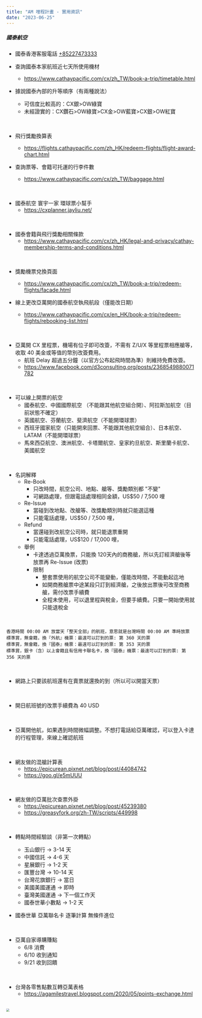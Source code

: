 ```yaml
---
title: "AM 哩程計畫 - 實用資訊"
date: "2023-06-25"
---
```


##### 國泰航空


* 國泰香港客服電話 [+85227473333](tel:+85227473333)

* 查詢國泰本家航班近七天所使用機材
    * https://www.cathaypacific.com/cx/zh_TW/book-a-trip/timetable.html

* 據說國泰內部的升等順序（有兩種說法）
    * 可信度比較高的：CX銀>OW綠寶
    * 未經證實的：CX鑽石>OW綠寶>CX金>OW藍寶>CX銀>OW紅寶

</br>

* 飛行獎勵換算表
    * https://flights.cathaypacific.com/zh_HK/redeem-flights/flight-award-chart.html

* 查詢票等、會籍可托運的行李件數
    * https://www.cathaypacific.com/cx/zh_TW/baggage.html

</br>


* 國泰航空 寰宇一家 環球票小幫手
    * https://cxplanner.jayliu.net/

</br>

* 國泰會籍與飛行獎勵相關條款
    * https://www.cathaypacific.com/cx/zh_HK/legal-and-privacy/cathay-membership-terms-and-conditions.html

</br>


* 獎勵機票兌換頁面
    * https://www.cathaypacific.com/cx/zh_TW/book-a-trip/redeem-flights/facade.html


* 線上更改亞萬開的國泰航空執飛航段（僅能改日期）
    * https://www.cathaypacific.com/cx/en_HK/book-a-trip/redeem-flights/rebooking-list.html

</br>

    
* 亞萬開 CX 里程票，機場有位子即可改簽，不需有 Z/U/X 等里程票相應艙等，收取 40 美金或等值的幣別改簽費用。
    * 航班 Delay 超過五分鐘（以官方公布起飛時間為準）則維持免費改簽。
    * https://www.facebook.com/d3consulting.org/posts/2368549880071782

</br>

* 可以線上開票的航空
    * 國泰航空、中國國際航空 （不能跟其他航空組合開）、阿拉斯加航空（目前狀態不確定）
    * 英國航空、芬蘭航空、斐濟航空（不能開環球票）
    * 西班牙國家航空（只能開來回票、不能跟其他航空組合）、日本航空、LATAM（不能開環球票）
    * 馬來西亞航空、澳洲航空、卡塔爾航空、皇家約旦航空、斯里蘭卡航空、美國航空


</br>


* 名詞解釋
    * Re-Book
        * 只改時間，航空公司、地點、艙等、獎勵類別都 "不變"
        * 可網路處理，但跟電話處理相同金額，US$50 / 7,500 哩     
    * Re-Issue
        * 當碰到改地點、改艙等、改獎勵類別時就只能選這種
        * 只能電話處理，US$50 / 7,500 哩，
    * Refund
        * 當還碰到改航空公司時，就只能退票重開
        * 只能電話處理，US$120 / 17,000 哩，
    * 舉例
        * 卡達透過亞萬換票，只能換 120天內的商務艙，所以先訂經濟艙後等放票再 Re-Issue (改票)
        * 限制
            * 整套票使用的航空公司不能變動，僅能改時間，不能動起迄地
            * 如開商務艙票中途某段只訂到經濟艙，之後放出票後可改至商務艙，需付改票手續費
            * 全程未使用，可以退里程與稅金，但要手續費。只要一開始使用就只能退稅金

</br>      

```
香港時間 00:00 AM 放當天「整天全部」的航班，意思就是台灣時間 00:00 AM 準時放票 
標準賞，無會籍，換『外航』機票：最遠可以訂到的票: 第 360 天的票
標準賞，無會籍，換『國泰』機票：最遠可以訂到的票: 第 353 天的票
標準賞，銀卡（含）以上會籍且有信用卡聯名卡，換『國泰』機票：最遠可以訂到的票: 第 356 天的票
```

</br>

* 網路上只要該航班還有在賣票就還換的到（所以可以開當天票）  

</br>

* 開日航班號的改票手續費為 40 USD

</br>

* 亞萬開他航，如果遇到時間微幅調整。不想打電話給亞萬確認，可以登入卡達的行程管理，來線上確認航班

</br>

* 網友做的混艙計算表
    * https://epicurean.pixnet.net/blog/post/44084742
    * https://goo.gl/e5mUUU

</br>


* 網友做的亞萬批次查票外掛
    * https://epicurean.pixnet.net/blog/post/45239380
    * https://greasyfork.org/zh-TW/scripts/449998

</br>
    
* 轉點時間經驗談（非第一次轉點）
    * 玉山銀行 -> 3-14 天
    * 中國信託 -> 4-6 天
    * 星展銀行 -> 1-2 天
    * 匯豐台灣 -> 10-14 天
    * 台灣花旗銀行 -> 當日
    * 美國美國運通 -> 即時
    * 臺灣美國運通 -> 下一個工作天
    * 國泰世華小數點 -> 1-2 天 

* 國泰世華 亞萬聯名卡 逐筆計算 無條件進位

</br>

* 亞萬自家導購賺點
    * 6/8 消費
    * 6/10 收到通知
    * 9/21 收到回饋


</br>

* 台灣各零售點數互轉亞萬表格
    * https://agamilestravel.blogspot.com/2020/05/points-exchange.html

</br>

<img src="https://ppt.cc/fH6VGx" style="zoom:50%" />
